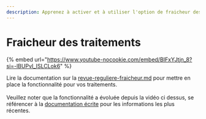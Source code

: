 ```yaml
---
description: Apprenez à activer et à utiliser l'option de fraicheur des traitements
---
```


# Fraicheur des traitements

{% embed url="https://www.youtube-nocookie.com/embed/BIFxYJtjn_8?si=-lBUPvI_ISLCLok6" %}

Lire la documentation sur la [revue-reguliere-fraicheur.md](../revue-reguliere-fraicheur.md "mention") pour mettre en place la fonctionnalité pour vos traitements. \
\
Veuillez noter que la fonctionnalité a évoluée depuis la vidéo ci dessus, se référencer à la [documentation écrite](../revue-reguliere-fraicheur.md) pour les informations les plus récentes.&#x20;

